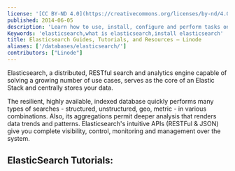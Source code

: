 ```yaml
---
license: '[CC BY-ND 4.0](https://creativecommons.org/licenses/by-nd/4.0)'
published: 2014-06-05
description: 'Learn how to use, install, configure and perform tasks on database management platform Elasticsearch in these tutorials.'
Keywords: 'elasticsearch,what is elasticsearch,install elasticsearch'
title: Elasticsearch Guides, Tutorials, and Resources – Linode
aliases: ['/databases/elasticsearch/']
contributors: ["Linode"]
---
```


Elasticsearch, a distributed, RESTful search and analytics engine capable of solving a growing number of use cases, serves as the core of an Elastic Stack and centrally stores your data.

The resilient, highly available, indexed database quickly performs many types of searches - structured, unstructured, geo, metric - in various combinations. Also, its aggregations permit deeper analysis that renders data trends and patterns. Elasticsearch's intuitive APIs (RESTFul & JSON) give you complete visibility, control, monitoring and management over the system.

## ElasticSearch Tutorials:
